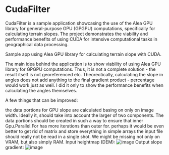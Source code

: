 # CudaFilter
CudaFilter is a sample application showcasing the use of the Alea GPU library for general-purpose GPU (GPGPU) computations, specifically for calculating terrain slopes. The project demonstrates the viability and performance benefits of using CUDA for intensive computational tasks in geographical data processing.

Sample app using Alea GPU library for calculating terrain slope with CUDA.

The main idea behind the application is to show viability of using Alea GPU library for GPGPU computations. Thus, it is not a complete solution - the result itself is not georeferenced etc. Theoreotically, calculating the slope in angles does not add anything to the final gradient product - percentage would work just as well. I did it only to show the performance benefits when calculating the angles themselves.

A few things that can be improved:

the data portions for GPU slope are calculated basing on only on image width. Ideally it, should take into account the larger of two components. The data portions should be created in such a way to ensure that inner Gpu.Parallel.For has more iterations than outer for.
perhaps it would be even better to get rid of matrix and store everything in simple arrays
the input file should really not be read in a single shot. We might be missing not only on VRAM, but also simply RAM.
Input heightmap (DEM):
![image](https://github.com/user-attachments/assets/2f29dd02-a004-43a8-acc4-da3bf9562af4)
Output slope gradient:
![image](https://github.com/user-attachments/assets/08395ae2-e92e-487a-a7af-3fc066625bbf)
